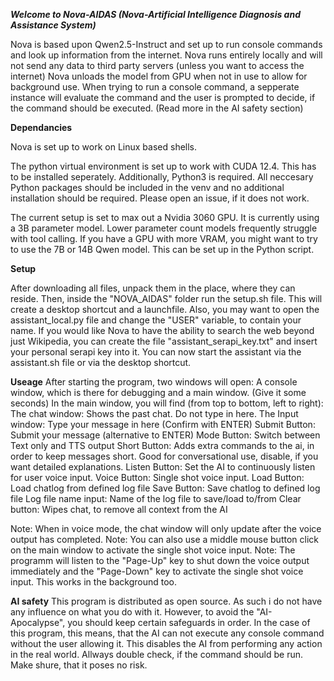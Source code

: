 ***Welcome to Nova-AIDAS (Nova-Artificial Intelligence Diagnosis and Assistance System)***

Nova is based upon Qwen2.5-Instruct and set up to run console commands and look up information from the internet. 
Nova runs entirely locally and will not send any data to third party servers (unless you want to access the internet)
Nova unloads the model from GPU when not in use to allow for background use.
When trying to run a console command, a sepperate instance will evaluate the command and the user is prompted to decide, if the command should be executed. (Read more in the AI safety section)

**Dependancies**

Nova is set up to work on Linux based shells. 

The python virtual environment is set up to work with CUDA 12.4. This has to be installed seperately. Additionally, Python3 is required.
All neccesary Python packages should be included in the venv and no additional installation should be required. Please open an issue, if it does not work.

The current setup is set to max out a Nvidia 3060 GPU. It is currently using a 3B parameter model. Lower parameter count models frequently struggle with tool calling.
If you have a GPU with more VRAM, you might want to try to use the 7B or 14B Qwen model. This can be set up in the Python script.

**Setup**

After downloading all files, unpack them in the place, where they can reside.
Then, inside the "NOVA_AIDAS" folder run the setup.sh file. This will create a desktop shortcut and a launchfile.
Also, you may want to open the assistant_local.py file and change the "USER" variable, to contain your name.
If you would like Nova to have the ability to search the web beyond just Wikipedia, you can create the file "assistant_serapi_key.txt" and insert your personal serapi key into it.
You can now start the assistant via the assistant.sh file or via the desktop shortcut.

**Useage**
After starting the program, two windows will open: A console window, which is there for debugging and a main window. (Give it some seconds)
In the main window, you will find (from top to bottom, left to right):
The chat window: Shows the past chat. Do not type in here.
The Input window: Type your message in here (Confirm with ENTER) 
Submit Button: Submit your message (alternative to ENTER)
Mode Button: Switch between Text only and TTS output
Short Button: Adds extra commands to the ai, in order to keep messages short. Good for conversational use, disable, if you want detailed explanations.
Listen Button: Set the AI to continuously listen for user voice input.
Voice Button: Single shot voice input.
Load Button: Load chatlog from defined log file
Save Button: Save chatlog to defined log file
Log file name input: Name of the log file to save/load to/from
Clear button: Wipes chat, to remove all context from the AI

Note: When in voice mode, the chat window will only update after the voice output has completed.
Note: You can also use a middle mouse button click on the main window to activate the single shot voice input.
Note: The programm will listen to the "Page-Up" key to shut down the voice output immediately and the "Page-Down" key to activate the single shot voice input. This works in the background too.

**AI safety**
This program is distributed as open source. As such i do not have any influence on what you do with it.
However, to avoid the "AI-Apocalypse", you should keep certain safeguards in order.
In the case of this program, this means, that the AI can not execute any console command without the user allowing it.
This disables the AI from performing any action in the real world. 
Allways double check, if the command should be run. Make shure, that it poses no risk.

